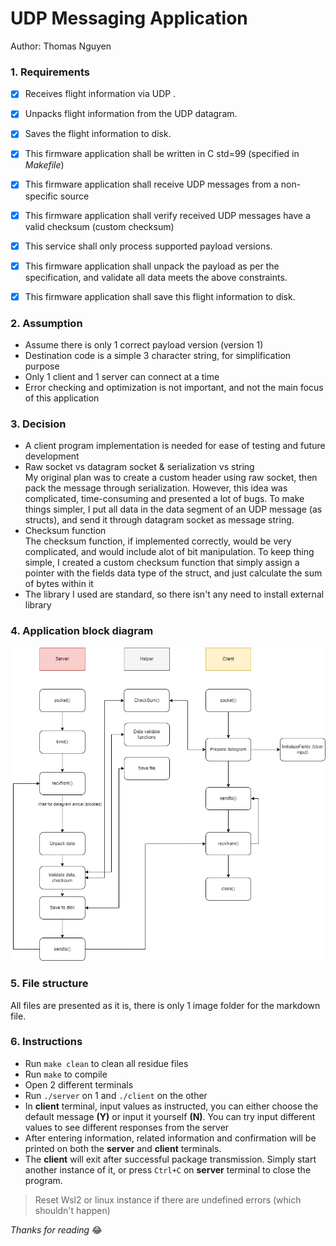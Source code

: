 
# UDP Messaging Application
Author:  Thomas Nguyen

### 1. Requirements
- [x] Receives flight information via UDP .
- [x] Unpacks flight information from the UDP datagram.
- [x] Saves the flight information to disk.

- [x] This firmware application shall be written in C std=99 (specified in *Makefile*)
- [x] This firmware application shall receive UDP messages from a non-specific source
- [x] This firmware application shall verify received UDP messages have a valid checksum (custom checksum)
- [x] This service shall only process supported payload versions.
- [x] This firmware application shall unpack the payload as per the specification, and validate all data meets the above constraints.
- [x] This firmware application shall save this flight information to disk.
### 2. Assumption
- Assume there is only 1 correct payload version (version 1)
- Destination code is a simple 3 character string, for simplification purpose
- Only 1 client and 1 server can connect at a time
- Error checking and optimization is not important, and not the main focus of this application
### 3. Decision

- A client program implementation is needed for ease of testing and future development
- Raw socket vs datagram socket & serialization vs string\
My original plan was to create a custom header using raw socket, then pack the message through serialization. However, this idea was complicated, time-consuming and presented a lot of bugs. To make things simpler, I put all data in the data segment of an UDP message (as structs), and send it through datagram socket as message string.
- Checksum function\
The checksum function, if implemented correctly, would be very complicated, and would include alot of bit manipulation. To keep thing simple, I created a custom checksum function that simply assign a pointer with the fields data type of the struct, and just calculate the sum of bytes within it
- The library I used are standard, so there isn't any need to install external library


### 4. Application block diagram
![alt text](images/diagram.png)
### 5. File structure
All files are presented as it is, there is only 1 image folder for the markdown file.
### 6. Instructions
- Run `make clean` to clean all residue files
- Run `make` to compile
- Open 2 different terminals
- Run `./server` on 1 and `./client` on the other
- In **client** terminal, input values as instructed, you can either choose the default message **(Y)** or input it yourself **(N)**. You can try input different values to see different responses from the server
- After entering information, related information and confirmation will be printed on both the **server** and **client** terminals.
- The **client** will exit after successful package transmission. Simply start another instance of it, or press `Ctrl+C` on **server** terminal to close the program.

>Reset Wsl2 or linux instance if there are undefined errors (which shouldn't happen)

*Thanks for reading* :joy: